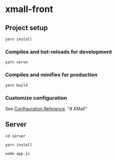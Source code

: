 # xmall-front

## Project setup
```
yarn install
```

### Compiles and hot-reloads for development
```
yarn serve
```

### Compiles and minifies for production
```
yarn build
```

### Customize configuration
See [Configuration Reference](https://cli.vuejs.org/config/).
"# XMall" 

## Server
```
cd server
```

```
yarn install
```

```
node app.js
```